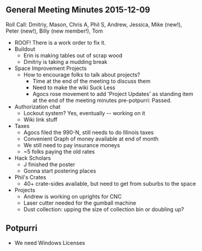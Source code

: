 General Meeting Minutes 2015-12-09
----------------------------------

Roll Call: Dmitriy, Mason, Chris A, Phil S, Andrew, Jessica, Mike (new!), Peter (new!), Billy (new member!), Tom

- ROOF! There is a work order to fix it.
- Buildout
  - Erin is making tables out of scrap wood
  - Dmitriy is taking a mudding break
- Space Improvement Projects
  - How to encourage folks to talk about projects?
    - Time at the end of the meeting to discuss them
    - Need to make the wiki Suck Less
    - Agocs rose movement to add 'Project Updates' as standing item at the end of the meeting minutes pre-potpurri: Passed.
- Authorization chat
  - Lockout system? Yes, eventually -- working on it
  - Wiki link stuff
- Taxes
  - Agocs filed the 990-N, still needs to do Illinois taxes
  - Convenient Graph of money available at end of month
  - We still need to pay insurance moneys
  - ~5 folks paying the old rates
- Hack Scholars
  - J finished the poster
  - Gonna start postering places
- Phil's Crates
  - 40+ crate-sides available, but need to get from suburbs to the space
- Projects
  - Andrew is working on uprights for CNC
  - Laser cutter needed for the gumball machine
  - Dust collection: upping the size of collection bin or doubling up?

Potpurri
--------
- We need Windows Licenses

